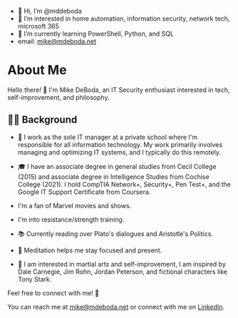 - 👋 Hi, I’m @mddeboda
- 👀 I’m interested in home automation, information security, network tech, microsoft 365
- 🌱 I’m currently learning PowerShell, Python, and SQL
- email: mike@mdeboda.net
# About Me

Hello there! 👋 I'm Mike DeBoda, an IT Security enthusiast interested in tech, self-improvement, and philosophy.

## 🧑‍💻 Background

- 🏢 I work as the sole IT manager at a private school where I'm responsible for all information technology. My work primarily involves managing and optimizing IT systems, and I typically do this remotely.
- 🎓 I have an associate degree in general studies from Cecil College (2015) and  associate degree in Intelligence Studies from Cochise College (2021). I hold CompTIA Network+, Security+, Pen Test+, and the Google IT Support Certificate from Coursera.

-  I'm a fan of Marvel movies and shows.
-  I'm into resistance/strength training.
- 📚 Currently reading over Plato's dialogues and Aristotle's Politics.
- 🧘 Meditation helps me stay focused and present.
- 🥋 I am interested in martial arts and self-improvement, I am inspired by Dale Carnegie, Jim Rohn, Jordan Peterson, and fictional characters like Tony Stark.

Feel free to connect with me! 🚀

You can reach me at [mike@mdeboda.net](mailto:mike@mdeboda.net) or connect with me on [LinkedIn](https://www.linkedin.com/in/michaelddeboda/).

<!---
mddeboda/mddeboda is a ✨ special ✨ repository because its `README.md` (this file) appears on your GitHub profile.
You can click the Preview link to take a look at your changes.
--->
